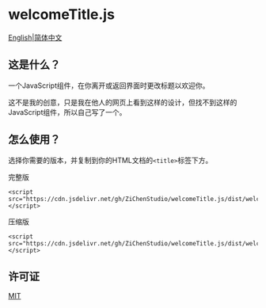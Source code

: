 # welcomeTitle.js

[English](./README.md)|[简体中文](./README_zh-CN.md)

## 这是什么？

一个JavaScript组件，在你离开或返回界面时更改标题以欢迎你。 

这不是我的创意，只是我在他人的网页上看到这样的设计，但找不到这样的JavaScript组件，所以自己写了一个。

## 怎么使用？

选择你需要的版本，并复制到你的HTML文档的`<title>`标签下方。

完整版
```
<script src="https://cdn.jsdelivr.net/gh/ZiChenStudio/welcomeTitle.js/dist/welcomeTitle.js"></script>
```

压缩版
```
<script src="https://cdn.jsdelivr.net/gh/ZiChenStudio/welcomeTitle.js/dist/welcomeTitle.min.js"></script>
```

## 许可证

[MIT](./LICENSE)
